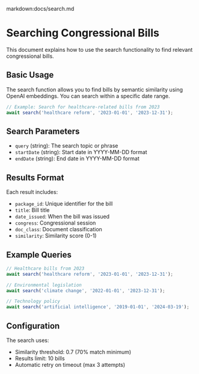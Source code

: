 markdown:docs/search.md

# Searching Congressional Bills

This document explains how to use the search functionality to find relevant congressional bills.

## Basic Usage

The search function allows you to find bills by semantic similarity using OpenAI embeddings. You can search within a specific date range.

```typescript
// Example: Search for healthcare-related bills from 2023
await search('healthcare reform', '2023-01-01', '2023-12-31');
```

## Search Parameters

- `query` (string): The search topic or phrase
- `startDate` (string): Start date in YYYY-MM-DD format
- `endDate` (string): End date in YYYY-MM-DD format

## Results Format

Each result includes:

- `package_id`: Unique identifier for the bill
- `title`: Bill title
- `date_issued`: When the bill was issued
- `congress`: Congressional session
- `doc_class`: Document classification
- `similarity`: Similarity score (0-1)

## Example Queries

```typescript
// Healthcare bills from 2023
await search('healthcare reform', '2023-01-01', '2023-12-31');

// Environmental legislation
await search('climate change', '2022-01-01', '2023-12-31');

// Technology policy
await search('artificial intelligence', '2019-01-01', '2024-03-19');
```

## Configuration

The search uses:

- Similarity threshold: 0.7 (70% match minimum)
- Results limit: 10 bills
- Automatic retry on timeout (max 3 attempts)
